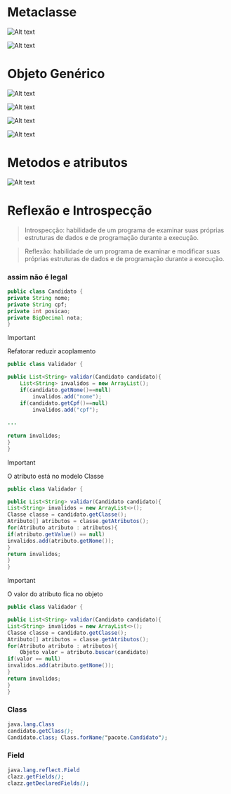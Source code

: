 # Metaclasse

![Alt text](image-5.png)


![Alt text](image-6.png)

# Objeto Genérico
![Alt text](image-10.png)

![Alt text](image-8.png)

![Alt text](image-11.png)

![Alt text](image-12.png)
# Metodos e atributos

![Alt text](image-13.png)


# Reflexão e Introspecção


> Introspecção: habilidade de um programa de examinar suas próprias estruturas de dados e de programação durante a execução.

> Reflexão: habilidade de um programa de examinar e modificar suas próprias estruturas de dados e de programação durante a execução.


### assim não é legal
```java
public class Candidato {
private String nome;
private String cpf;
private int posicao;
private BigDecimal nota;
}

```


> [!IMPORTANT]
> Refatorar
reduzir acoplamento


```java
public class Validador {

public List<String> validar(Candidato candidato){
	List<String> invalidos = new ArrayList();
	if(candidato.getNome()==null)
		invalidos.add("nome");
	if(candidato.getCpf()==null)
		invalidos.add("cpf");
	
...
	
return invalidos;
}
}

```

> [!IMPORTANT]
> O atributo está no modelo Classe

```java
public class Validador {

public List<String> validar(Candidato candidato){
List<String> invalidos = new ArrayList<>(); 
Classe classe = candidato.getClasse(); 
Atributo[] atributos = classe.getAtributos();
for(Atributo atributo : atributos){
if(atributo.getValue() == null)
invalidos.add(atributo.getNome()); 
} 
return invalidos;  
}
}

```

> [!IMPORTANT]
> O valor do atributo fica no objeto

```java
public class Validador {

public List<String> validar(Candidato candidato){
List<String> invalidos = new ArrayList<>(); 
Classe classe = candidato.getClasse(); 
Atributo[] atributos = classe.getAtributos();
for(Atributo atributo : atributos){
	Objeto valor = atributo.buscar(candidato)
if(valor == null)
invalidos.add(atributo.getNome()); 
} 
return invalidos;  
}
}

```


### Class
```css
java.lang.Class
candidato.getClass(); 
Candidato.class; Class.forName("pacote.Candidato");

```

### Field


```css
java.lang.reflect.Field
clazz.getFields();
clazz.getDeclaredFields();
```